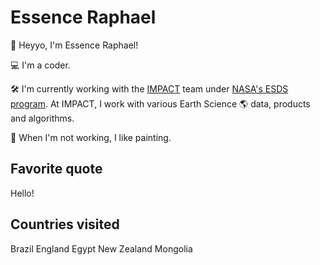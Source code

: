 # Essence Raphael

👋  Heyyo, I'm Essence Raphael!

💻  I'm a coder.

🛠️  I'm currently working with the [IMPACT](https://impact.earthdata.nasa.gov/) team under [NASA's ESDS program](https://earthdata.nasa.gov/esds).
At IMPACT, I work with various Earth Science 🌎 data, products and algorithms.

🎨  When I'm not working, I like painting.

## Favorite quote

Hello!

## Countries visited

Brazil
England
Egypt
New Zealand
Mongolia

